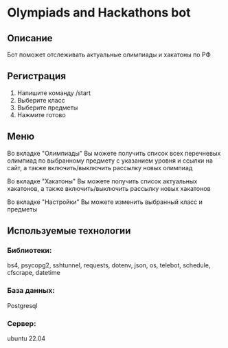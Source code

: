 # Olympiads and Hackathons bot
## Описание
<p>Бот поможет отслеживать актуальные олимпиады и хакатоны по РФ </p>

## Регистрация
1. Напишите команду /start
2. Выберите класс
3. Выберите предметы
4. Нажмите готово
## Меню
<p>Во вкладке "Олимпиады" Вы можете получить список всех перечневых олимпиад по выбранному предмету с указанием уровня и ссылки на сайт, а также включить/выключить рассылку новых олимпиад</p>
<p>Во вкладке "Хакатоны" Вы можете получить список актуальных хакатонов, а также включить/выключить рассылку новых хакатонов</p>
<p>Во вкладке "Настройки" Вы можете изменить выбранный класс и предметы</p>

## Используемые технологии
### Библиотеки: 
<p>bs4, psycopg2, sshtunnel, requests, dotenv, json, os, telebot, schedule, cfscrape, datetime</p>

### База данных: 
Postgresql

### Сервер:
ubuntu 22.04
